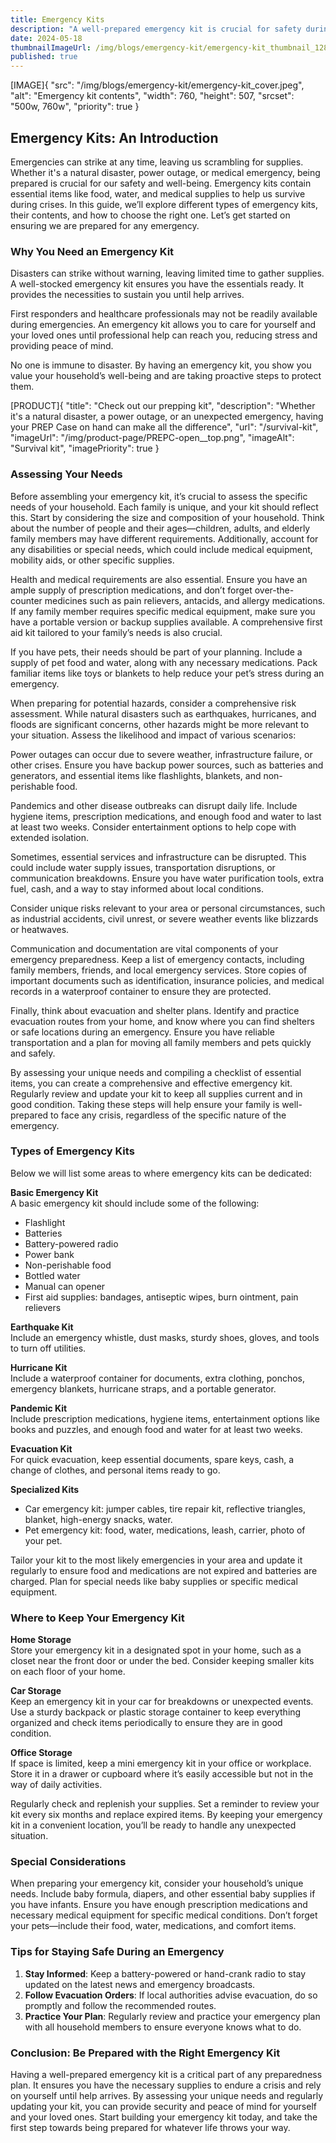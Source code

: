 ```yaml
---
title: Emergency Kits
description: "A well-prepared emergency kit is crucial for safety during disasters. Learn to assess your needs, types of kits, and where to store them."
date: 2024-05-18
thumbnailImageUrl: /img/blogs/emergency-kit/emergency-kit_thumbnail_1280x720.jpg
published: true
---
```


[IMAGE]{ "src": "/img/blogs/emergency-kit/emergency-kit_cover.jpeg", "alt": "Emergency kit contents", "width": 760, "height": 507, "srcset": "500w, 760w", "priority": true }

## Emergency Kits: An Introduction

Emergencies can strike at any time, leaving us scrambling for supplies. Whether it's a natural disaster, power outage, or medical emergency, being prepared is crucial for our safety and well-being. Emergency kits contain essential items like food, water, and medical supplies to help us survive during crises. In this guide, we’ll explore different types of emergency kits, their contents, and how to choose the right one. Let’s get started on ensuring we are prepared for any emergency.

### Why You Need an Emergency Kit

Disasters can strike without warning, leaving limited time to gather supplies. A well-stocked emergency kit ensures you have the essentials ready. It provides the necessities to sustain you until help arrives.

First responders and healthcare professionals may not be readily available during emergencies. An emergency kit allows you to care for yourself and your loved ones until professional help can reach you, reducing stress and providing peace of mind.

No one is immune to disaster. By having an emergency kit, you show you value your household’s well-being and are taking proactive steps to protect them.

[PRODUCT]{ "title": "Check out our prepping kit", "description": "Whether it's a natural disaster, a power outage, or an unexpected emergency, having your PREP Case on hand can make all the difference", "url": "/survival-kit", "imageUrl": "/img/product-page/PREPC-open__top.png", "imageAlt": "Survival kit", "imagePriority": true }

### Assessing Your Needs

Before assembling your emergency kit, it’s crucial to assess the specific needs of your household. Each family is unique, and your kit should reflect this. Start by considering the size and composition of your household. Think about the number of people and their ages—children, adults, and elderly family members may have different requirements. Additionally, account for any disabilities or special needs, which could include medical equipment, mobility aids, or other specific supplies.

Health and medical requirements are also essential. Ensure you have an ample supply of prescription medications, and don’t forget over-the-counter medicines such as pain relievers, antacids, and allergy medications. If any family member requires specific medical equipment, make sure you have a portable version or backup supplies available. A comprehensive first aid kit tailored to your family’s needs is also crucial.

If you have pets, their needs should be part of your planning. Include a supply of pet food and water, along with any necessary medications. Pack familiar items like toys or blankets to help reduce your pet’s stress during an emergency.

When preparing for potential hazards, consider a comprehensive risk assessment. While natural disasters such as earthquakes, hurricanes, and floods are significant concerns, other hazards might be more relevant to your situation. Assess the likelihood and impact of various scenarios:

Power outages can occur due to severe weather, infrastructure failure, or other crises. Ensure you have backup power sources, such as batteries and generators, and essential items like flashlights, blankets, and non-perishable food.

Pandemics and other disease outbreaks can disrupt daily life. Include hygiene items, prescription medications, and enough food and water to last at least two weeks. Consider entertainment options to help cope with extended isolation.

Sometimes, essential services and infrastructure can be disrupted. This could include water supply issues, transportation disruptions, or communication breakdowns. Ensure you have water purification tools, extra fuel, cash, and a way to stay informed about local conditions.

Consider unique risks relevant to your area or personal circumstances, such as industrial accidents, civil unrest, or severe weather events like blizzards or heatwaves.

Communication and documentation are vital components of your emergency preparedness. Keep a list of emergency contacts, including family members, friends, and local emergency services. Store copies of important documents such as identification, insurance policies, and medical records in a waterproof container to ensure they are protected.

Finally, think about evacuation and shelter plans. Identify and practice evacuation routes from your home, and know where you can find shelters or safe locations during an emergency. Ensure you have reliable transportation and a plan for moving all family members and pets quickly and safely.

By assessing your unique needs and compiling a checklist of essential items, you can create a comprehensive and effective emergency kit. Regularly review and update your kit to keep all supplies current and in good condition. Taking these steps will help ensure your family is well-prepared to face any crisis, regardless of the specific nature of the emergency.

### Types of Emergency Kits

Below we will list some areas to where emergency kits can be dedicated:

**Basic Emergency Kit**  
A basic emergency kit should include some of the following:
- Flashlight
- Batteries
- Battery-powered radio
- Power bank
- Non-perishable food
- Bottled water
- Manual can opener
- First aid supplies: bandages, antiseptic wipes, burn ointment, pain relievers

**Earthquake Kit**  
Include an emergency whistle, dust masks, sturdy shoes, gloves, and tools to turn off utilities.

**Hurricane Kit**  
Include a waterproof container for documents, extra clothing, ponchos, emergency blankets, hurricane straps, and a portable generator.

**Pandemic Kit**  
Include prescription medications, hygiene items, entertainment options like books and puzzles, and enough food and water for at least two weeks.

**Evacuation Kit**  
For quick evacuation, keep essential documents, spare keys, cash, a change of clothes, and personal items ready to go.

**Specialized Kits**  
- Car emergency kit: jumper cables, tire repair kit, reflective triangles, blanket, high-energy snacks, water.
- Pet emergency kit: food, water, medications, leash, carrier, photo of your pet.

Tailor your kit to the most likely emergencies in your area and update it regularly to ensure food and medications are not expired and batteries are charged. Plan for special needs like baby supplies or specific medical equipment.

### Where to Keep Your Emergency Kit

**Home Storage**  
Store your emergency kit in a designated spot in your home, such as a closet near the front door or under the bed. Consider keeping smaller kits on each floor of your home.

**Car Storage**  
Keep an emergency kit in your car for breakdowns or unexpected events. Use a sturdy backpack or plastic storage container to keep everything organized and check items periodically to ensure they are in good condition.

**Office Storage**  
If space is limited, keep a mini emergency kit in your office or workplace. Store it in a drawer or cupboard where it’s easily accessible but not in the way of daily activities.

Regularly check and replenish your supplies. Set a reminder to review your kit every six months and replace expired items. By keeping your emergency kit in a convenient location, you’ll be ready to handle any unexpected situation.

### Special Considerations

When preparing your emergency kit, consider your household’s unique needs. Include baby formula, diapers, and other essential baby supplies if you have infants. Ensure you have enough prescription medications and necessary medical equipment for specific medical conditions. Don’t forget your pets—include their food, water, medications, and comfort items.

### Tips for Staying Safe During an Emergency

1. **Stay Informed**: Keep a battery-powered or hand-crank radio to stay updated on the latest news and emergency broadcasts.
2. **Follow Evacuation Orders**: If local authorities advise evacuation, do so promptly and follow the recommended routes.
3. **Practice Your Plan**: Regularly review and practice your emergency plan with all household members to ensure everyone knows what to do.

### Conclusion: Be Prepared with the Right Emergency Kit

Having a well-prepared emergency kit is a critical part of any preparedness plan. It ensures you have the necessary supplies to endure a crisis and rely on yourself until help arrives. By assessing your unique needs and regularly updating your kit, you can provide security and peace of mind for yourself and your loved ones. Start building your emergency kit today, and take the first step towards being prepared for whatever life throws your way.
